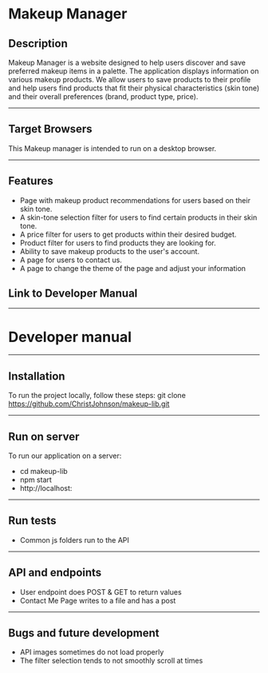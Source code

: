 # Makeup Manager

## Description
Makeup Manager is a website designed to help users discover and save preferred makeup items in a palette. The application displays information on various makeup products. We allow users to save products to their profile and help users find products that fit their physical characteristics (skin tone) and their overall preferences (brand, product type, price). 

---

## Target Browsers
This Makeup manager is intended to run on a desktop browser.

---

 ## Features
- Page with makeup product recommendations for users based on their skin tone.
- A skin-tone selection filter for users to find certain products in their skin tone.
- A price filter for users to get products within their desired budget.
- Product filter for users to find products they are looking for.
- Ability to save makeup products to the user's account.
- A page for users to contact us.
- A page to change the theme of the page and adjust your information 

## Link to Developer Manual

---

# Developer manual

---
 
## Installation

To run the project locally, follow these steps:
git clone https://github.com/ChristJohnson/makeup-lib.git

---

## Run on server
To run our application on a server:
- cd makeup-lib
- npm start
- http://localhost: 

---

## Run tests
- Common js folders run to the API

---

## API and endpoints
- User endpoint does POST & GET to return values
- Contact Me Page writes to a file and has a post

---

## Bugs and future development
- API images sometimes do not load properly
- The filter selection tends to not smoothly scroll at times







